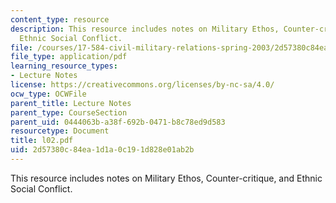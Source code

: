 ```yaml
---
content_type: resource
description: This resource includes notes on Military Ethos, Counter-critique, and
  Ethnic Social Conflict.
file: /courses/17-584-civil-military-relations-spring-2003/2d57380c84ea1d1a0c191d828e01ab2b_l02.pdf
file_type: application/pdf
learning_resource_types:
- Lecture Notes
license: https://creativecommons.org/licenses/by-nc-sa/4.0/
ocw_type: OCWFile
parent_title: Lecture Notes
parent_type: CourseSection
parent_uid: 0444063b-a38f-692b-0471-b8c78ed9d583
resourcetype: Document
title: l02.pdf
uid: 2d57380c-84ea-1d1a-0c19-1d828e01ab2b
---
```

This resource includes notes on Military Ethos, Counter-critique, and Ethnic Social Conflict.